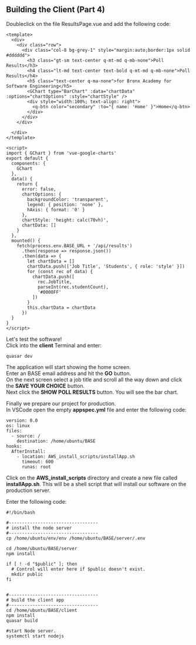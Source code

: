 ## Building the Client (Part 4)

Doubleclick on the file ResultsPage.vue and add the following code:
```
<template>
  <div>
    <div class="row">
      <div class="col-8 bg-grey-1" style="margin:auto;border:1px solid #dddddd">
        <h3 class="gt-sm text-center q-mt-md q-mb-none">Poll Results</h3>
        <h4 class="lt-md text-center text-bold q-mt-md q-mb-none">Poll Results</h4>
        <h5 class="text-center q-ma-none">for Bronx Academy for Software Engineering</h5>
        <GChart type="BarChart" :data="chartData" :options="chartOptions" :style="chartStyle" />
        <div style="width:100%; text-align: right">
          <q-btn color="secondary" :to="{ name: 'Home' }">Home</q-btn>
        </div>
      </div>
    </div>
   
  </div>
</template>

<script>
import { GChart } from 'vue-google-charts'
export default {
  components: {
    GChart
  },
  data() {
    return {
      error: false,
      chartOptions: {
        backgroundColor: 'transparent',
        legend: { position: 'none' },
        hAxis: { format: '0' }
      },
      chartStyle: 'height: calc(70vh)',
      chartData: []
    }
  },
  mounted() {
    fetch(process.env.BASE_URL + '/api/results')
      .then(response => response.json())
      .then(data => {
        let chartData = []
        chartData.push(['Job Title', 'Students', { role: 'style' }])
        for (const rec of data) {
          chartData.push([
            rec.JobTitle,
            parseInt(rec.studentCount),
            '#0000FF'
          ])
        }
        this.chartData = chartData
      })
  }
}
</script>
```

Let's test the software!  
Click into the **client** Terminal and enter:
```
quasar dev
```
The application will start showing the home screen.  
Enter an BASE email address and hit the **GO** button.  
On the next screen select a job title and scroll all the way down and click the **SAVE YOUR CHOICE** button.  
Next click the **SHOW POLL RESULTS** button.  You will see the bar chart. 

Finally we prepare our project for production.  
In VSCode open the empty **appspec.yml** file and enter the following code:
```
version: 0.0
os: linux
files:
  - source: /
    destination: /home/ubuntu/BASE
hooks:
  AfterInstall:
    - location: AWS_install_scripts/installApp.sh
      timeout: 600
      runas: root
```

Click on the **AWS_install_scripts** directory and create a new file called **installApp.sh**. This will be a shell script that will install our software on the production server.  

Enter the following code:
```
#!/bin/bash

#----------------------------------
# install the node server
#----------------------------------
cp /home/ubuntu/env/env /home/ubuntu/BASE/server/.env

cd /home/ubuntu/BASE/server
npm install

if [ ! -d "$public" ]; then
  # Control will enter here if $public doesn't exist.
  mkdir public
fi


#----------------------------------
# build the client app
#----------------------------------
cd /home/ubuntu/BASE/client
npm install
quasar build

#start Node server.
systemctl start nodejs
```




